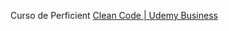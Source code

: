 Curso de Perficient
[Clean Code | Udemy Business](https://perficient.udemy.com/course/writing-clean-code/)

